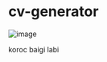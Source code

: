 # cv-generator 

![image](https://github.com/sirdna11/cv-generator/assets/88270051/8653abff-de9d-452d-a0a7-8dc6c83032c7)


koroc baigi labi 
